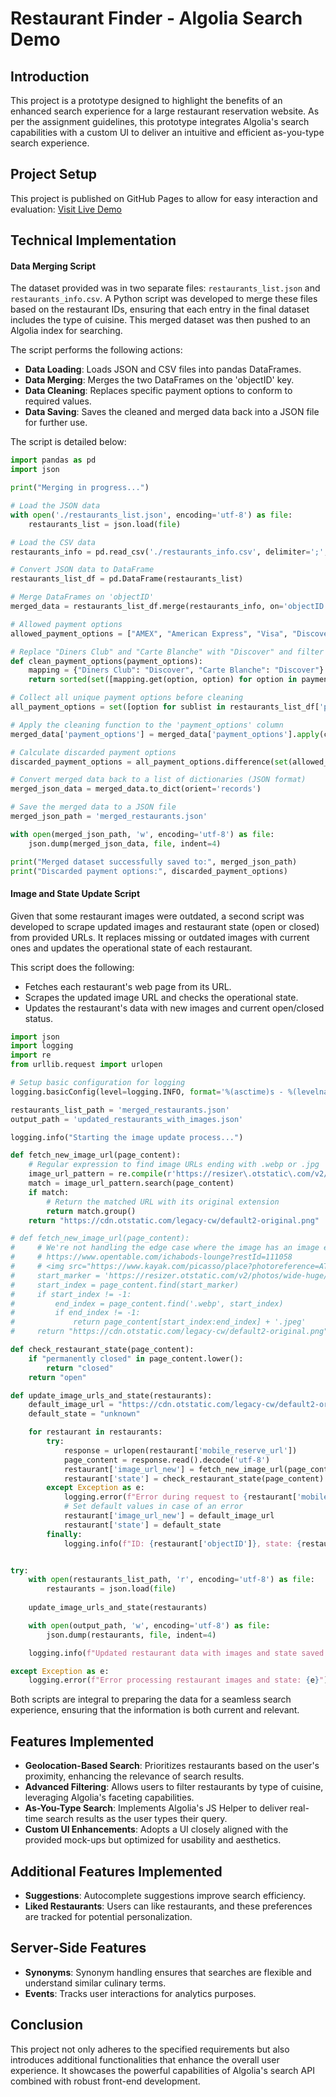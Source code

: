 # Restaurant Finder - Algolia Search Demo

## Introduction

This project is a prototype designed to highlight the benefits of an enhanced search experience for a large restaurant reservation website. As per the assignment guidelines, this prototype integrates Algolia's search capabilities with a custom UI to deliver an intuitive and efficient as-you-type search experience.

## Project Setup

This project is published on GitHub Pages to allow for easy interaction and evaluation: [Visit Live Demo](https://jonx.github.io/algolia/)

## Technical Implementation

#### Data Merging Script

The dataset provided was in two separate files: `restaurants_list.json` and `restaurants_info.csv`. A Python script was developed to merge these files based on the restaurant IDs, ensuring that each entry in the final dataset includes the type of cuisine. This merged dataset was then pushed to an Algolia index for searching.

The script performs the following actions:
- **Data Loading**: Loads JSON and CSV files into pandas DataFrames.
- **Data Merging**: Merges the two DataFrames on the 'objectID' key.
- **Data Cleaning**: Replaces specific payment options to conform to required values.
- **Data Saving**: Saves the cleaned and merged data back into a JSON file for further use.

The script is detailed below:

```python
import pandas as pd
import json

print("Merging in progress...")

# Load the JSON data
with open('./restaurants_list.json', encoding='utf-8') as file:
    restaurants_list = json.load(file)

# Load the CSV data
restaurants_info = pd.read_csv('./restaurants_info.csv', delimiter=';', encoding='utf-8')

# Convert JSON data to DataFrame
restaurants_list_df = pd.DataFrame(restaurants_list)

# Merge DataFrames on 'objectID'
merged_data = restaurants_list_df.merge(restaurants_info, on='objectID', how='left')

# Allowed payment options
allowed_payment_options = ["AMEX", "American Express", "Visa", "Discover", "MasterCard"]

# Replace "Diners Club" and "Carte Blanche" with "Discover" and filter allowed payment options
def clean_payment_options(payment_options):
    mapping = {"Diners Club": "Discover", "Carte Blanche": "Discover"}
    return sorted(set([mapping.get(option, option) for option in payment_options if option in allowed_payment_options]))

# Collect all unique payment options before cleaning
all_payment_options = set([option for sublist in restaurants_list_df['payment_options'] for option in sublist])

# Apply the cleaning function to the 'payment_options' column
merged_data['payment_options'] = merged_data['payment_options'].apply(clean_payment_options)

# Calculate discarded payment options
discarded_payment_options = all_payment_options.difference(set(allowed_payment_options)).difference({"Diners Club", "Carte Blanche"})

# Convert merged data back to a list of dictionaries (JSON format)
merged_json_data = merged_data.to_dict(orient='records')

# Save the merged data to a JSON file
merged_json_path = 'merged_restaurants.json'

with open(merged_json_path, 'w', encoding='utf-8') as file:
    json.dump(merged_json_data, file, indent=4)

print("Merged dataset successfully saved to:", merged_json_path)
print("Discarded payment options:", discarded_payment_options)
```

#### Image and State Update Script

Given that some restaurant images were outdated, a second script was developed to scrape updated images and restaurant state (open or closed) from provided URLs. It replaces missing or outdated images with current ones and updates the operational state of each restaurant.

This script does the following:
- Fetches each restaurant's web page from its URL.
- Scrapes the updated image URL and checks the operational state.
- Updates the restaurant's data with new images and current open/closed status.

```python
import json
import logging
import re
from urllib.request import urlopen

# Setup basic configuration for logging
logging.basicConfig(level=logging.INFO, format='%(asctime)s - %(levelname)s - %(message)s')

restaurants_list_path = 'merged_restaurants.json'
output_path = 'updated_restaurants_with_images.json'

logging.info("Starting the image update process...")

def fetch_new_image_url(page_content):
    # Regular expression to find image URLs ending with .webp or .jpg
    image_url_pattern = re.compile(r'https://resizer\.otstatic\.com/v2/photos/[^.]+?\.(webp|jpg|jpeg)')
    match = image_url_pattern.search(page_content)
    if match:
        # Return the matched URL with its original extension
        return match.group()
    return "https://cdn.otstatic.com/legacy-cw/default2-original.png"

# def fetch_new_image_url(page_content):
#     # We're not handling the edge case where the image has an image external to opentable like this one:
#     # https://www.opentable.com/ichabods-lounge?restId=111058
#     # <img src="https://www.kayak.com/picasso/place?photoreference=ATplDJZBRDKmFeQLXmnctrQxAwrVcwl05bqZ5kdlz3ypx5_jsfn6zHjepeZa8rWSaRXH68LstBs_XGSmGScpwVNGds9vQPM-LapfRm8UF7uoYGM-PsrgAZP90kChyxuaFwLa8tzCcPG6Z2eMU0pMHqtsSVPXPCa-fYcE5iyp_qoyE6yBTMah&amp;caller=opentable-pms-prod-sc&amp;maxheight=720" alt="Ichabod's Lounge, Las Vegas, NV" class="sbo1nca9mYc- MiUu-Hmt5zk-" title="Ichabod's Lounge, Las Vegas, NV" data-test="restaurant-profile-photo" fetchpriority="high">
#     start_marker = 'https://resizer.otstatic.com/v2/photos/wide-huge/'
#     start_index = page_content.find(start_marker)
#     if start_index != -1:
#         end_index = page_content.find('.webp', start_index)
#         if end_index != -1:
#             return page_content[start_index:end_index] + '.jpeg'
#     return "https://cdn.otstatic.com/legacy-cw/default2-original.png"

def check_restaurant_state(page_content):
    if "permanently closed" in page_content.lower():
        return "closed"
    return "open"

def update_image_urls_and_state(restaurants):
    default_image_url = "https://cdn.otstatic.com/legacy-cw/default2-original.png"
    default_state = "unknown"

    for restaurant in restaurants:
        try:
            response = urlopen(restaurant['mobile_reserve_url'])
            page_content = response.read().decode('utf-8')
            restaurant['image_url_new'] = fetch_new_image_url(page_content) or default_image_url
            restaurant['state'] = check_restaurant_state(page_content)
        except Exception as e:
            logging.error(f"Error during request to {restaurant['mobile_reserve_url']}: {e}")
            # Set default values in case of an error
            restaurant['image_url_new'] = default_image_url
            restaurant['state'] = default_state
        finally:
            logging.info(f"ID: {restaurant['objectID']}, state: {restaurant['state']}, New Image URL: {restaurant['image_url_new']}")


try:
    with open(restaurants_list_path, 'r', encoding='utf-8') as file:
        restaurants = json.load(file)
    
    update_image_urls_and_state(restaurants)

    with open(output_path, 'w', encoding='utf-8') as file:
        json.dump(restaurants, file, indent=4)

    logging.info(f"Updated restaurant data with images and state saved to: {output_path}")

except Exception as e:
    logging.error(f"Error processing restaurant images and state: {e}")
```

Both scripts are integral to preparing the data for a seamless search experience, ensuring that the information is both current and relevant.

## Features Implemented

- **Geolocation-Based Search**: Prioritizes restaurants based on the user's proximity, enhancing the relevance of search results.
- **Advanced Filtering**: Allows users to filter restaurants by type of cuisine, leveraging Algolia's faceting capabilities.
- **As-You-Type Search**: Implements Algolia's JS Helper to deliver real-time search results as the user types their query.
- **Custom UI Enhancements**: Adopts a UI closely aligned with the provided mock-ups but optimized for usability and aesthetics.

## Additional Features Implemented

- **Suggestions**: Autocomplete suggestions improve search efficiency.
- **Liked Restaurants**: Users can like restaurants, and these preferences are tracked for potential personalization.

## Server-Side Features

- **Synonyms**: Synonym handling ensures that searches are flexible and understand similar culinary terms.
- **Events**: Tracks user interactions for analytics purposes.

## Conclusion

This project not only adheres to the specified requirements but also introduces additional functionalities that enhance the overall user experience. It showcases the powerful capabilities of Algolia's search API combined with robust front-end development.

